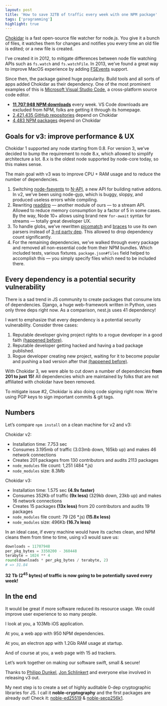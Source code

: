 ```yaml
---
layout: post
title: 'How to save 32TB of traffic every week with one NPM package'
tags: ['programming']
highlight: true
---
```


[Chokidar](https://github.com/paulmillr/chokidar) is a fast open-source file watcher for node.js. You give it a bunch of files, it watches them for changes and notifies you every time an old file is edited; or a new file is created.

I’ve created it in 2012, to mitigate differences between node file watching APIs such as `fs.watch` and `fs.watchFile`.  In 2013, we’ve found a great way to improve MacOS experience by adding [FSEvents](https://en.wikipedia.org/wiki/FSEvents) support.

Since then, the package gained huge popularity. Build tools and all sorts of apps added Chokidar as their dependency. One of the most prominent examples of this is [Microsoft Visual Studio Code](https://code.visualstudio.com), a cross-platform source code editor.

- [**11,707,948 NPM downloads**](https://www.npmjs.com/package/chokidar) every week. VS Code downloads are excluded from NPM, folks are getting it through its homepage.
- [2,421,435 GitHub repositories](https://github.com/paulmillr/chokidar/network/dependents) depend on Chokidar
- [4,483 NPM packages](https://www.npmjs.com/package/chokidar) depend on Chokidar

## Goals for v3: improve performance & UX
Chokidar 1 supported any node starting from 0.8. For version 3, we’ve decided to bump the requirement to node 8.x, which allowed to simplify architecture a lot. 8.x is the oldest node supported by node-core today, so this makes sense.

The main goal with v3 was to improve CPU + RAM usage and to reduce the number of dependencies.

1. Switching [node-fsevents](https://github.com/fsevents/fsevents) to [N-API](https://nodejs.org/api/n-api.html), a new API for building native addons. In v2, we’ve been using node-gyp, which is buggy, sloppy, and produced useless errors while compiling.
2. Rewriting [readdirp](https://github.com/paulmillr/readdirp) — another module of ours — to a stream API. Allowed to reduce memory consumption by a factor of 5 in some cases. By the way, Node 10+ allows using brand new `for-await`  syntax for streams — totally great developer UX.
3. To handle globs, we’ve rewritten [picomatch](https://github.com/micromatch/picomatch) and [braces](https://github.com/micromatch/braces) to use its own parsers instead of [3-rd party dep](https://github.com/here-be/snapdragon). This allowed to drop dependency count significantly.
4. For the remaining dependencies, we’ve walked through every package and removed all non-essential code from their NPM bundles. Which included tests, various fixtures. `package.json#files` field helped to accomplish this — you simply specify files which need to be included there.

## Every dependency is a potential security vulnerability
There is a sad trend in JS community to create packages that consume lots of dependencies. Django, a huge web-framework written in Python, uses only three deps right now. As a comparison, nest.js uses 41 dependency!

I want to emphasize that every dependency is a potential security vulnerability. Consider three cases:

1. Reputable developer giving project rights to a rogue developer in a good faith [(happened before)](https://medium.com/intrinsic/compromised-npm-package-event-stream-d47d08605502).
2. Reputable developer getting hacked and having a bad package published.
3. Rogue developer creating new project, waiting for it to become popular and pushing a bad version after that [(happened before)](https://blog.npmjs.org/post/185397814280/plot-to-steal-cryptocurrency-foiled-by-the-npm).

With Chokidar 3, we were able to cut down a number of dependencies **from 201 to just 15!** All dependencies which are maintained by folks that are not affiliated with chokidar have been removed.

To mitigate issue #2, Chokidar is also doing code signing right now. We’re using PGP keys to sign important commits & git tags.

## Numbers
Let’s compare `npm install` on a clean machine for v2 and v3:

Chokidar v2:

- Installation time: 7.753 sec
- Consumes 3.195mb of traffic (3.03mb down, 165kb up) and makes 46 network connections
- Creates 201 packages from 130 contributors and audits 2113 packages
- `node_modules` file count: 1,251 (484 *.js)
- `node_modules` size: 8.3Mb

Chokidar v3:

- Installation time: 1.575 sec **(4.9x faster)**
- Consumes 352Kb of traffic **(9x less)** (329kb down, 23kb up) and makes 16 network connections
- Creates 15 packages **(13x less)** from 20 contributors and audits 19 packages
- `node_modules` file count: 79 (26 *.js) **(15.8x less)**
- `node_modules` size: 496Kb **(16.7x less)**

In an ideal case, if every machine would have its caches clean, and NPM cleans them from time to time, using v3 would save us:

```python
downloads = 11707948
per_pkg_bytes = 3350200 - 360448
terabyte = 1024 ** 4
round(downloads * per_pkg_bytes / terabyte, 2)
# => 31.84
```

**32 Tb (2<sup>45</sup> bytes) of traffic is now going to be potentially saved every week!**

## In the end
It would be great if more software reduced its resource usage. We could improve user experience to so many people.

I look at you, a 103Mb iOS application.

At you, a web app with 950 NPM dependencies.

At you, an electron app with 1.2Gb RAM usage at startup.

And of course at you, a web page with 15 ad trackers.

Let’s work together on making our software swift, small & secure!

Thanks to [Philipp Dunkel](https://github.com/pipobscure), [Jon Schlinkert](https://github.com/jonschlinkert) and everyone else involved in releasing v3 out.

My next step is to create a set of highly auditable 0-dep cryptographic libraries for JS. I call it **noble-cryptography** and the first packages are already out! Check it: [noble-ed25519](https://github.com/paulmillr/noble-ed25519) & [noble-secp256k1](https://github.com/paulmillr/noble-secp256k1).
